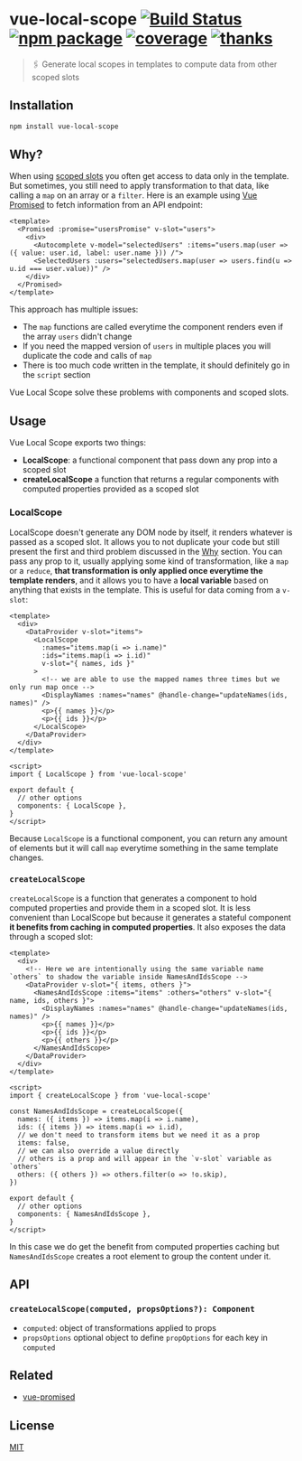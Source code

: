 # vue-local-scope [![Build Status](https://badgen.net/circleci/github/posva/vue-local-scope)](https://circleci.com/gh/posva/vue-local-scope) [![npm package](https://badgen.net/npm/v/vue-local-scope)](https://www.npmjs.com/package/vue-local-scope) [![coverage](https://badgen.net/codecov/c/github/posva/vue-local-scope)](https://codecov.io/github/posva/vue-local-scope) [![thanks](https://badgen.net/badge/thanks/♥/pink)](https://github.com/posva/thanks)

> 🖇 Generate local scopes in templates to compute data from other scoped slots

## Installation

```sh
npm install vue-local-scope
```

## Why?

When using [scoped slots](https://vuejs.org/v2/guide/components-slots.html#Scoped-Slots) you often get access to data only in the template. But sometimes, you still need to apply transformation to that data, like calling a `map` on an array or a `filter`. Here is an example using [Vue Promised](https://github.com/posva/vue-promised) to fetch information from an API endpoint:

```vue
<template>
  <Promised :promise="usersPromise" v-slot="users">
    <div>
      <Autocomplete v-model="selectedUsers" :items="users.map(user => ({ value: user.id, label: user.name })) /">
      <SelectedUsers :users="selectedUsers.map(user => users.find(u => u.id === user.value))" />
    </div>
  </Promised>
</template>
```

This approach has multiple issues:

- The `map` functions are called everytime the component renders even if the array `users` didn't change
- If you need the mapped version of `users` in multiple places you will duplicate the code and calls of `map`
- There is too much code written in the template, it should definitely go in the `script` section

Vue Local Scope solve these problems with components and scoped slots.

## Usage

Vue Local Scope exports two things:

- **LocalScope**: a functional component that pass down any prop into a scoped slot
- **createLocalScope** a function that returns a regular components with computed properties provided as a scoped slot

### LocalScope

LocalScope doesn't generate any DOM node by itself, it renders whatever is passed as a scoped slot. It allows you to not duplicate your code but still present the first and third problem discussed in the [Why](#Why) section. You can pass any prop to it, usually applying some kind of transformation, like a `map` or a `reduce`, **that transformation is only applied once everytime the template renders**, and it allows you to have a **local variable** based on anything that exists in the template. This is useful for data coming from a `v-slot`:

```vue
<template>
  <div>
    <DataProvider v-slot="items">
      <LocalScope
        :names="items.map(i => i.name)"
        :ids="items.map(i => i.id)"
        v-slot="{ names, ids }"
      >
        <!-- we are able to use the mapped names three times but we only run map once -->
        <DisplayNames :names="names" @handle-change="updateNames(ids, names)" />
        <p>{{ names }}</p>
        <p>{{ ids }}</p>
      </LocalScope>
    </DataProvider>
  </div>
</template>

<script>
import { LocalScope } from 'vue-local-scope'

export default {
  // other options
  components: { LocalScope },
}
</script>
```

Because `LocalScope` is a functional component, you can return any amount of elements but it will call `map` everytime something in the same template changes.

### `createLocalScope`

`createLocalScope` is a function that generates a component to hold computed properties and provide them in a scoped slot. It is less convenient than LocalScope but because it generates a stateful component **it benefits from caching in computed properties**. It also exposes the data through a scoped slot:

```vue
<template>
  <div>
    <!-- Here we are intentionally using the same variable name `others` to shadow the variable inside NamesAndIdsScope -->
    <DataProvider v-slot="{ items, others }">
      <NamesAndIdsScope :items="items" :others="others" v-slot="{ name, ids, others }">
        <DisplayNames :names="names" @handle-change="updateNames(ids, names)" />
        <p>{{ names }}</p>
        <p>{{ ids }}</p>
        <p>{{ others }}</p>
      </NamesAndIdsScope>
    </DataProvider>
  </div>
</template>

<script>
import { createLocalScope } from 'vue-local-scope'

const NamesAndIdsScope = createLocalScope({
  names: ({ items }) => items.map(i => i.name),
  ids: ({ items }) => items.map(i => i.id),
  // we don't need to transform items but we need it as a prop
  items: false,
  // we can also override a value directly
  // others is a prop and will appear in the `v-slot` variable as `others`
  others: ({ others }) => others.filter(o => !o.skip),
})

export default {
  // other options
  components: { NamesAndIdsScope },
}
</script>
```

In this case we do get the benefit from computed properties caching but `NamesAndIdsScope` creates a root element to group the content under it.

## API

### `createLocalScope(computed, propsOptions?): Component`

- `computed`: object of transformations applied to props
- `propsOptions` optional object to define `propOptions` for each key in `computed`

## Related

- [vue-promised](https://github.com/posva/vue-promised)

## License

[MIT](http://opensource.org/licenses/MIT)
